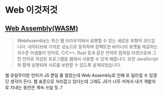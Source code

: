 # Web 이것저것

## [Web Assembly(WASM)](https://developer.mozilla.org/ko/docs/WebAssembly)

> WebAssembly는 최신 웹 브라우저에서 실행할 수 있는 새로운 유형의 코드입니다. 네이티브에 가까운 성능으로 동작하며 컴팩트한 바이너리 포맷을 제공하는 저수준 어셈블리 언어로, C/C++, Rust 등과 같은 언어의 컴파일 타겟으로써 그런 언어로 작성된 프로그램을 웹에서 사용할 수 있게 해줍니다. 
> 또한 JavaScript와 함께 실행되며 서로를 보완할 수 있도록 설계되었습니다.

웹 유일무이한 언어가 JS 뿐일 줄 알았는데 Web Assembly로 인해 또 달라질 수 있겠단 생각이 든다.
웹 표준으로 자리잡고 있다는데 그래도 JS가 너무 커져서 내가 개발자로 지내는 동안은 계속 쓰일 듯..?